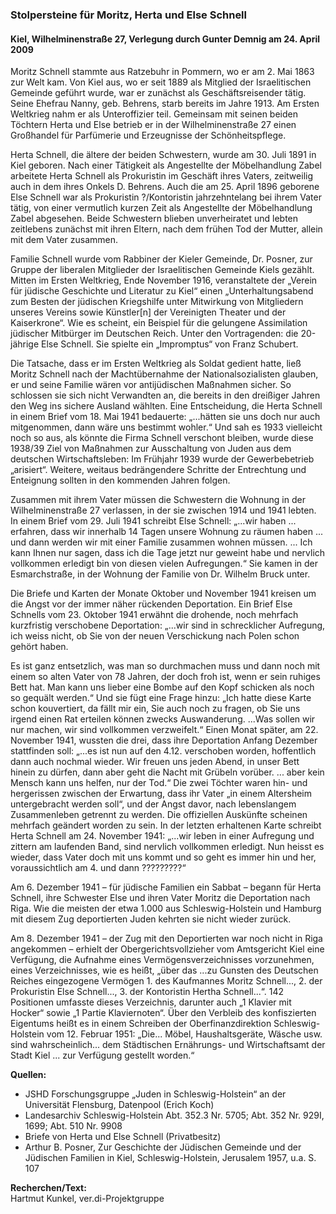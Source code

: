 ### Stolpersteine für Moritz, Herta und Else Schnell
#### Kiel, Wilhelminenstraße 27, Verlegung durch Gunter Demnig am 24. April 2009

Moritz Schnell stammte aus Ratzebuhr in Pommern, wo er am 2. Mai 1863 zur Welt kam. Von Kiel aus, wo er seit 1889 als Mitglied der Israelitischen Gemeinde geführt wurde, war er zunächst als Geschäftsreisender tätig. Seine Ehefrau Nanny, geb. Behrens, starb bereits im Jahre 1913. Am Ersten Weltkrieg nahm er als Unteroffizier teil. Gemeinsam mit seinen beiden Töchtern Herta und Else betrieb er in der Wilhelminenstraße 27 einen Großhandel für Parfümerie und Erzeugnisse der Schönheitspflege.

Herta Schnell, die ältere der beiden Schwestern, wurde am 30. Juli 1891 in Kiel geboren. Nach einer Tätigkeit als Angestellte der Möbelhandlung Zabel arbeitete Herta Schnell als Prokuristin im Geschäft ihres Vaters, zeitweilig auch in dem ihres Onkels D. Behrens. Auch die am 25. April 1896 geborene Else Schnell war als Prokuristin ?/Kontoristin jahrzehntelang bei ihrem Vater tätig, von einer vermutlich kurzen Zeit als Angestellte der Möbelhandlung Zabel abgesehen. Beide Schwestern blieben unverheiratet und lebten zeitlebens zunächst mit ihren Eltern, nach dem frühen Tod der Mutter, allein mit dem Vater zusammen.

Familie Schnell wurde vom Rabbiner der Kieler Gemeinde, Dr. Posner, zur Gruppe der liberalen Mitglieder der Israelitischen Gemeinde Kiels gezählt. Mitten im Ersten Weltkrieg, Ende November 1916, veranstaltete der „Verein für jüdische Geschichte und Literatur zu Kiel“ einen „Unterhaltungsabend zum Besten der jüdischen Kriegshilfe unter Mitwirkung von Mitgliedern unseres Vereins sowie Künstler[n] der Vereinigten Theater und der Kaiserkrone“. Wie es scheint, ein Beispiel für die gelungene Assimilation jüdischer Mitbürger im Deutschen Reich. Unter den Vortragenden: die 20-jährige Else Schnell. Sie spielte ein „Impromptus“ von Franz Schubert.

Die Tatsache, dass er im Ersten Weltkrieg als Soldat gedient hatte, ließ Moritz Schnell nach der Machtübernahme der Nationalsozialisten glauben, er und seine Familie wären vor antijüdischen Maßnahmen sicher. So schlossen sie sich nicht Verwandten an, die bereits in den dreißiger Jahren den Weg ins sichere Ausland wählten. Eine Entscheidung, die Herta Schnell in einem Brief vom 18. Mai 1941 bedauerte: „...hätten sie uns doch nur auch mitgenommen, dann wäre uns bestimmt wohler.“ Und sah es 1933 vielleicht noch so aus, als könnte die Firma Schnell verschont bleiben, wurde diese 1938/39 Ziel von Maßnahmen zur Ausschaltung von Juden aus dem deutschen Wirtschaftsleben: Im Frühjahr 1939 wurde der Gewerbebetrieb „arisiert“. Weitere, weitaus bedrängendere Schritte der Entrechtung und Enteignung sollten in den kommenden Jahren folgen.

Zusammen mit ihrem Vater müssen die Schwestern die Wohnung in der Wilhelminenstraße 27 verlassen, in der sie zwischen 1914 und 1941 lebten. In einem Brief vom 29. Juli 1941 schreibt Else Schnell: „...wir haben ... erfahren, dass wir innerhalb 14 Tagen unsere Wohnung zu räumen haben ... und dann werden wir mit einer Familie zusammen wohnen müssen. ... Ich kann Ihnen nur sagen, dass ich die Tage jetzt nur geweint habe und nervlich vollkommen erledigt bin von diesen vielen Aufregungen.“ Sie kamen in der Esmarchstraße, in der Wohnung der Familie von Dr. Wilhelm Bruck unter.

Die Briefe und Karten der Monate Oktober und November 1941 kreisen um die Angst vor der immer näher rückenden Deportation. Ein Brief Else Schnells vom 23. Oktober 1941 erwähnt die drohende, noch mehrfach kurzfristig verschobene Deportation: „...wir sind in schrecklicher Aufregung, ich weiss nicht, ob Sie von der neuen Verschickung nach Polen schon gehört haben.

Es ist ganz entsetzlich, was man so durchmachen muss und dann noch mit einem so alten Vater von 78 Jahren, der doch froh ist, wenn er sein ruhiges Bett hat. Man kann uns lieber eine Bombe auf den Kopf schicken als noch so gequält werden.“ Und sie fügt eine Frage hinzu: „Ich hatte diese Karte schon kouvertiert, da fällt mir ein, Sie auch noch zu fragen, ob Sie uns irgend einen Rat erteilen können zwecks Auswanderung. ...Was sollen wir nur machen, wir sind vollkommen verzweifelt.“ Einen Monat später, am 22. November 1941, wussten die drei, dass ihre Deportation Anfang Dezember stattfinden soll: „...es ist nun auf den 4.12. verschoben worden, hoffentlich dann auch nochmal wieder. Wir freuen uns jeden Abend, in unser Bett hinein zu dürfen, dann aber geht die Nacht mit Grübeln vorüber. ... aber kein Mensch kann uns helfen, nur der Tod.“ Die zwei Töchter waren hin- und hergerissen zwischen der Erwartung, dass ihr Vater „in einem Altersheim untergebracht werden soll“, und der Angst davor, nach lebenslangem Zusammenleben getrennt zu werden. Die offiziellen Auskünfte scheinen mehrfach geändert worden zu sein. In der letzten erhaltenen Karte schreibt Herta Schnell am 24. November 1941: „...wir leben in einer Aufregung und zittern am laufenden Band, sind nervlich vollkommen erledigt. Nun heisst es wieder, dass Vater doch mit uns kommt und so geht es immer hin und her, voraussichtlich am 4. und dann ?????????“

Am 6. Dezember 1941 – für jüdische Familien ein Sabbat – begann für Herta Schnell, ihre Schwester Else und ihren Vater Moritz die Deportation nach Riga. Wie die meisten der etwa 1.000 aus Schleswig-Holstein und Hamburg mit diesem Zug deportierten Juden kehrten sie nicht wieder zurück.

Am 8. Dezember 1941 – der Zug mit den Deportierten war noch nicht in Riga angekommen – erhielt der Obergerichtsvollzieher vom Amtsgericht Kiel eine Verfügung, die Aufnahme eines Vermögensverzeichnisses vorzunehmen, eines Verzeichnisses, wie es heißt, „über das ...zu Gunsten des Deutschen Reiches eingezogene Vermögen 1. des Kaufmannes Moritz Schnell..., 2. der Prokuristin Else Schnell..., 3. der Kontoristin Hertha Schnell...“. 142 Positionen umfasste dieses Verzeichnis, darunter auch „1 Klavier mit Hocker“ sowie „1 Partie Klaviernoten“. Über den Verbleib des konfiszierten Eigentums heißt es in einem Schreiben der Oberfinanzdirektion Schleswig-Holstein vom 12. Februar 1951: „Die... Möbel, Haushaltsgeräte, Wäsche usw. sind wahrscheinlich... dem Städtischen Ernährungs- und Wirtschaftsamt der Stadt Kiel ... zur Verfügung gestellt worden.“

**Quellen:**
- JSHD Forschungsgruppe „Juden in Schleswig-Holstein“ an der Universität Flensburg, Datenpool (Erich Koch)
- Landesarchiv Schleswig-Holstein Abt. 352.3 Nr. 5705; Abt. 352 Nr. 929I, 1699; Abt. 510 Nr. 9908
- Briefe von Herta und Else Schnell (Privatbesitz)
- Arthur B. Posner, Zur Geschichte der Jüdischen Gemeinde und der Jüdischen Familien in Kiel, Schleswig-Holstein, Jerusalem 1957, u.a. S. 107

**Recherchen/Text:**  
Hartmut Kunkel, ver.di-Projektgruppe